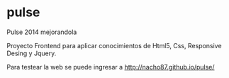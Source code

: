 pulse
=====

Pulse 2014 mejorandola


Proyecto Frontend para aplicar conocimientos de Html5, Css, Responsive Desing y Jquery.


Para testear la web se puede ingresar a http://nacho87.github.io/pulse/
